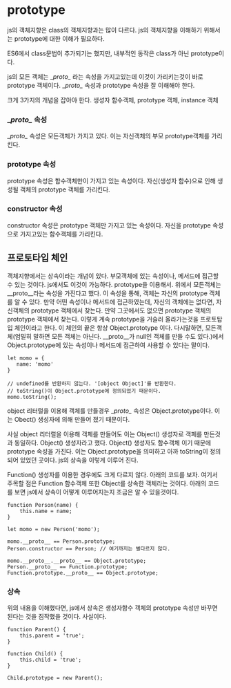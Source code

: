 # prototype
js의 객체지향은 class의 객체지향과는 많이 다르다.
js의 객체지향을 이해하기 위해서는 prototype에 대한 이해가 필요하다.

ES6에서 class문법이 추가되기는 했지만, 내부적인 동작은 class가 아닌 prototype이다.

js의 모든 객체는 \__proto\__ 라는 속성을 가지고있는데 이것이 가리키는것이 바로 prototype 객체이다.
 \__proto\__ 속성과 prototype 속성을 잘 이해해야 한다.

 크게 3가지의 개념을 잡아야 한다.
 생성자 함수객체, prototype 객체, instance 객체

### \__proto\__ 속성
\__proto\__ 속성은 모든객체가 가지고 있다. 이는 자신객체의 부모 prototype객체를 가리킨다.

### prototype 속성
prototype 속성은 함수객체만이 가지고 있는 속성이다.
자신(생성자 함수)으로 인해 생성될 객체의 prototype 객체를 가리킨다.

### constructor 속성
constructor 속성은 prototype 객체만 가지고 있는 속성이다.
자신을 prototype 속성으로 가지고있는 함수객체를 가리킨다.

## 프로토타입 체인
객체지향에서는 상속이라는 개념이 있다. 부모객체에 있는 속성이나, 메서드에 접근할 수 있는 것이다.
js에서도 이것이 가능하다. prototype을 이용해서.
위에서 모든객체는 \__proto\__라는 속성을 가진다고 했다. 이 속성을 통해, 객체는 자신의 prototype 객체를 알 수 있다.
만약 어떤 속성이나 메서드에 접근하였는데, 자신의 객체에는 없다면, 자신객체의 prototype 객체에서 찾는다. 만약 그곳에서도 없으면 prototype 객체의 prototype 객체에서 찾는다.
이렇게 계속 prototype을 거슬러 올라가는것을 프로토탑입 체인이라고 한다.
이 체인의 끝은 항상 Object.prototype 이다.
다시말하면, 모든객체(엄밀히 말하면 모든 객체는 아닌다. \__proto\__가 null인 객체를 만들 수도 있다.)에서 Object.prototype에 있는 속성이나 메서드에 접근하여 사용할 수 있다는 말이다.

```
let momo = {
   name: 'momo'
}

// undefined를 반환하지 않는다. '[object Object]'를 반환한다.
// toString()이 Object.prototype에 정의되었기 때문이다.
momo.toString();
```

object 리터럴을 이용해 객체를 만들경우 \__proto\__ 속성은 Object.prototype이다.
이는 Obect() 생성자에 의해 만들어 졌기 때문이다.

사실 object 리터럴을 이용해 객체를 만들어도 이는 Object() 생성자로 객페를 만든것과 동일하다.
Object() 생성자라고 했다. Object() 생성자도 함수객체 이기 때문에 prototype 속성을 가진다.
이는 Object.prototype을 의미하고 아까 toString이 정의되어 있었던 곳이다. js의 상속을 이렇게 이루어 진다.

Function() 생성자를 이용한 경우에도 크게 다르지 않다. 아래의 코드를 보자.
여기서 주목할 점은 Function 함수객체 또한 Object를 상속한 객체라는 것이다.
아래의 코드를 보면 js에서 상속이 어떻게 이루어지는지 조금은 알 수 있을것이다.
```
function Person(name) {
    this.name = name;
}

let momo = new Person('momo');

momo.__proto__ == Person.prototype;
Person.constructor == Person; // 여기까지는 별다르지 않다.

momo.__proto__.__proto__ == Object.prototype;
Person.__proto__ == Function.prototype;
Function.prototype.__proto__ == Object.prototype;
```

### 상속
위의 내용을 이해했다면, js에서 상속은 생성자함수 객체의 prototype 속성만 바꾸면 된다는 것을 짐작했을 것이다.
사실이다.
```
function Parent() {
    this.parent = 'true';
}

function Child() {
    this.child = 'true';
}

Child.prototype = new Parent();
```
